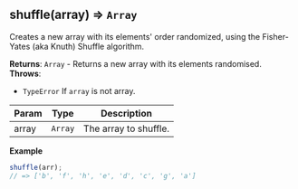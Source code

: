 <a name="shuffle"></a>

## shuffle(array) ⇒ <code>Array</code>
Creates a new array with its elements' order randomized,
using the Fisher-Yates (aka Knuth) Shuffle algorithm.

**Returns**: <code>Array</code> - Returns a new array with its elements randomised.  
**Throws**:

- <code>TypeError</code> If `array` is not array.


| Param | Type | Description |
| --- | --- | --- |
| array | <code>Array</code> | The array to shuffle. |

**Example**  
```js
shuffle(arr);
// => ['b', 'f', 'h', 'e', 'd', 'c', 'g', 'a']
```

